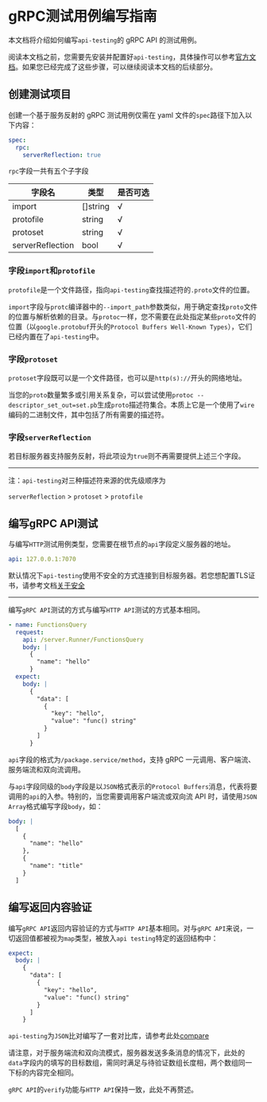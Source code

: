 # gRPC测试用例编写指南

本文档将介绍如何编写`api-testing`的 gRPC API 的测试用例。

阅读本文档之前，您需要先安装并配置好`api-testing`，具体操作可以参考[官方文档](./README.md)。如果您已经完成了这些步骤，可以继续阅读本文档的后续部分。

##  创建测试项目

创建一个基于服务反射的 gRPC 测试用例仅需在 yaml 文件的`spec`路径下加入以下内容：

```yaml
spec:
  rpc:
    serverReflection: true
```

`rpc`字段一共有五个子字段

| 字段名           | 类型     | 是否可选 |
| ---------------- | -------- | -------- |
| import           | []string | √        |
| protofile        | string   | √        |
| protoset         | string   | √        |
| serverReflection | bool     | √        |

### 字段`import`和`protofile`

`protofile`是一个文件路径，指向`api-testing`查找描述符的`.proto`文件的位置。

`import`字段与`protc`编译器中的`--import_path`参数类似，用于确定查找`proto`文件的位置与解析依赖的目录。与`protoc`一样，您不需要在此处指定某些`proto`文件的位置（以`google.protobuf`开头的`Protocol Buffers Well-Known Types`），它们已经内置在了`api-testing`中。

### 字段`protoset`

`protoset`字段既可以是一个文件路径，也可以是`http(s)://`开头的网络地址。

当您的`proto`数量繁多或引用关系复杂，可以尝试使用`protoc --descriptor_set_out=set.pb`生成`proto`描述符集合。本质上它是一个使用了`wire`编码的二进制文件，其中包括了所有需要的描述符。

### 字段`serverReflection`

若目标服务器支持服务反射，将此项设为`true`则不再需要提供上述三个字段。

---
注：`api-testing`对三种描述符来源的优先级顺序为

`serverReflection` > `protoset` > `protofile`

## 编写gRPC API测试

与编写`HTTP`测试用例类型，您需要在根节点的`api`字段定义服务器的地址。

```yaml
api: 127.0.0.1:7070
```

默认情况下`api-testing`使用不安全的方式连接到目标服务器。若您想配置TLS证书，请参考文档[关于安全](./secure-zh.md)

---

编写`gRPC API`测试的方式与编写`HTTP API`测试的方式基本相同。

```yaml
- name: FunctionsQuery
  request:
    api: /server.Runner/FunctionsQuery
    body: |
      {
        "name": "hello"
      }
  expect:
    body: |
      {
        "data": [
          {
            "key": "hello",
            "value": "func() string"
          }
        ]
      }
```

`api`字段的格式为`/package.service/method`，支持 gRPC 一元调用、客户端流、服务端流和双向流调用。

与`api`字段同级的`body`字段是以`JSON`格式表示的`Protocol Buffers`消息，代表将要调用的`api`的入参。特别的，当您需要调用客户端流或双向流 API 时，请使用`JSON Array`格式编写字段`body`，如：

```yaml
body: |
  [
    {
      "name": "hello"
    },
    {
      "name": "title"
    }
  ]
```

## 编写返回内容验证

编写`gRPC API`返回内容验证的方式与`HTTP API`基本相同。对与`gRPC API`来说，一切返回值都被视为`map`类型，被放入`api testing`特定的返回结构中：

```yaml
expect:
  body: |
    {
      "data": [
        {
          "key": "hello",
          "value": "func() string"
        }
      ]
    }
```

`api-testing`为`JSON`比对编写了一套对比库，请参考此处[compare](https://pkg.go.dev/github.com/linuxsuren/api-testing/pkg/compare)

请注意，对于服务端流和双向流模式，服务器发送多条消息的情况下，此处的`data`字段内的填写的目标数组，需同时满足与待验证数组长度相，两个数组同一下标的内容完全相同。

`gRPC API`的`verify`功能与`HTTP API`保持一致，此处不再赘述。